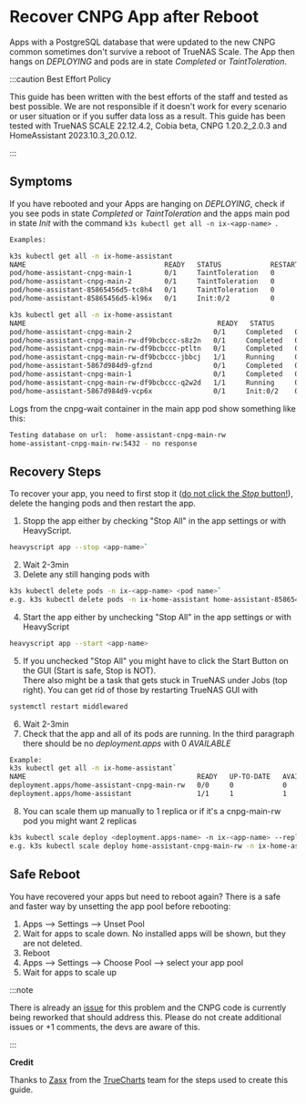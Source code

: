# Recover CNPG App after Reboot

Apps with a PostgreSQL database that were updated to the new CNPG common sometimes don't survive a reboot of TrueNAS Scale. The App then hangs on _DEPLOYING_ and pods are in state _Completed_ or _TaintToleration_.

:::caution Best Effort Policy

This guide has been written with the best efforts of the staff and tested as best possible. We are not responsible if it doesn't work for every scenario or user situation or if you suffer data loss as a result. 
This guide has been tested with TrueNAS SCALE 22.12.4.2, Cobia beta, CNPG 1.20.2_2.0.3 and HomeAssistant 2023.10.3_20.0.12.

:::

## Symptoms
If you have rebooted and your Apps are hanging on _DEPLOYING_, check if you see pods in state _Completed_ or _TaintToleration_ and the apps main pod in state _Init_ with the 
command `k3s kubectl get all -n ix-<app-name> `.

```bash
Examples:

k3s kubectl get all -n ix-home-assistant
NAME                                  READY   STATUS            RESTARTS   AGE
pod/home-assistant-cnpg-main-1        0/1     TaintToleration   0          12h
pod/home-assistant-cnpg-main-2        0/1     TaintToleration   0          12h
pod/home-assistant-85865456d5-tc8h4   0/1     TaintToleration   0          12h
pod/home-assistant-85865456d5-kl96x   0/1     Init:0/2          0          12h

k3s kubectl get all -n ix-home-assistant
NAME                                               READY   STATUS      RESTARTS   AGE
pod/home-assistant-cnpg-main-2                    0/1     Completed   0          22m
pod/home-assistant-cnpg-main-rw-df9bcbccc-s8z2n   0/1     Completed   0          23m
pod/home-assistant-cnpg-main-rw-df9bcbccc-ptltn   0/1     Completed   0          23m
pod/home-assistant-cnpg-main-rw-df9bcbccc-jbbcj   1/1     Running     0          12m
pod/home-assistant-5867d984d9-gfznd               0/1     Completed   0          23m
pod/home-assistant-cnpg-main-1                    0/1     Completed   0          23m
pod/home-assistant-cnpg-main-rw-df9bcbccc-q2w2d   1/1     Running     0          12m
pod/home-assistant-5867d984d9-vcp6x               0/1     Init:0/2    0          12m
```

Logs from the cnpg-wait container in the main app pod show something like this:
```bash
Testing database on url:  home-assistant-cnpg-main-rw
home-assistant-cnpg-main-rw:5432 - no response
```

## Recovery Steps
To recover your app, you need to first stop it ([do not click the _Stop_ button!](https://truecharts.org/manual/FAQ#how-do-i-stop-a-truecharts-app-truenas-scale-only)), delete the hanging pods and then restart the app. 

1. Stopp the app either by checking "Stop All" in the app settings or with HeavyScript.  
```bash
heavyscript app --stop <app-name>`
```
2. Wait 2-3min
3. Delete any still hanging pods with
```bash
k3s kubectl delete pods -n ix-<app-name> <pod name>`  
e.g. k3s kubectl delete pods -n ix-home-assistant home-assistant-85865456d5-tc8h4
```
4. Start the app either by unchecking "Stop All" in the app settings or with HeavyScript  
```bash
heavyscript app --start <app-name>
```
5. If you unchecked "Stop All" you might have to click the Start Button on the GUI (Start is safe, Stop is NOT).  
   There also might be a task that gets stuck in TrueNAS under Jobs (top right). You can get rid of those by restarting TrueNAS GUI with
```bash
systemctl restart middlewared
```
6. Wait 2-3min
7. Check that the app and all of its pods are running. In the third paragraph there should be no _deployment.apps_ with 0 _AVAILABLE_  
```bash
Example:  
k3s kubectl get all -n ix-home-assistant`    
NAME                                          READY   UP-TO-DATE   AVAILABLE   AGE
deployment.apps/home-assistant-cnpg-main-rw   0/0     0            0           14h
deployment.apps/home-assistant                1/1     1            1           14h
```
8. You can scale them up manually to 1 replica or if it's a cnpg-main-rw pod you might want 2 replicas
```bash
k3s kubectl scale deploy <deployment.apps-name> -n ix-<app-name> --replicas=1
e.g. k3s kubectl scale deploy home-assistant-cnpg-main-rw -n ix-home-assistant --replicas=2
```

## Safe Reboot
You have recovered your apps but need to reboot again? There is a safe and faster way by unsetting the app pool before rebooting:
1. Apps --> Settings --> Unset Pool
2. Wait for apps to scale down. No installed apps will be shown, but they are not deleted.
3. Reboot
4. Apps --> Settings --> Choose Pool --> select your app pool
5. Wait for apps to scale up

:::note

There is already an [issue](https://github.com/truecharts/charts/issues/12420) for this problem and the CNPG code is currently being reworked that should address this.
Please do not create additional issues or +1 comments, the devs are aware of this.

:::

**Credit**

Thanks to [Zasx](https://github.com/ZasX) from the [TrueCharts](https://www.truecharts.org) team for the steps used to create this guide.